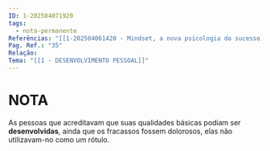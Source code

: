 ```yaml
---
ID: 1-202504071920
tags:
  - nota-permanente
Referências: "[[1-202504061420 - Mindset, a nova psicologia do sucesso]]"
Pag. Ref.: "35"
Relação: 
Tema: "[[1 - DESENVOLVIMENTO PESSOAL]]"
---
```

# NOTA 

As pessoas que acreditavam que suas qualidades básicas podiam ser **desenvolvidas**, ainda que os fracassos fossem dolorosos, elas não utilizavam-no como um rótulo.